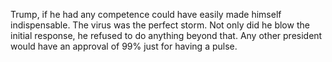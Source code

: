 Trump, if he had any competence could have easily made himself indispensable. The virus was the perfect storm. Not only did he blow the initial response, he refused to do anything beyond that. Any other president would have an approval of 99% just for having a pulse.
